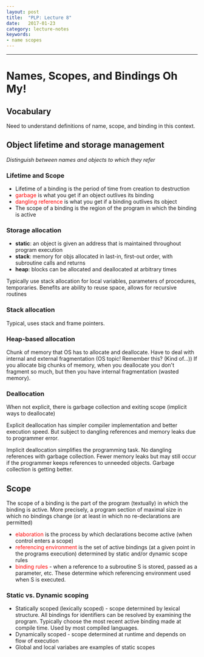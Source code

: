 ```yaml
---
layout: post
title:  "PLP: Lecture 8"
date:   2017-01-23
category: lecture-notes
keywords: 
- name scopes
---
```


<script type="text/javascript" async
  src="https://cdn.mathjax.org/mathjax/latest/MathJax.js?config=TeX-MML-AM_CHTML">
</script>

<script type="text/x-mathjax-config">
MathJax.Hub.Config({
  TeX: { equationNumbers: { autoNumber: "AMS" } },
  tex2jax: {inlineMath: [['$','$'], ['\\(','\\)']]}
});
</script>

---

# Names, Scopes, and Bindings Oh My!

## Vocabulary

Need to understand definitions of name, scope, and binding in this context. 

## Object lifetime and storage management

*Distinguish between names and objects to which they refer*

### Lifetime and Scope

* Lifetime of a binding is the period of time from creation to destruction
* <span style="color:red">garbage</span> is what you get if an object outlives its binding
* <span style="color:red">dangling reference</span> is what you get if a binding outlives its object
* The scope of a binding is the region of the program in which the binding is active

### Storage allocation

* **static**: an object is given an address that is maintained throughout program execution
* **stack**: memory for objs allocated in last-in, first-out order, with subroutine calls and returns
* **heap**: blocks can be allocated and deallocated at arbitrary times

Typically use stack allocation for local variables, parameters of procedures, temporaries. Benefits are ability to reuse space, allows for recursive routines

### Stack allocation

Typical, uses stack and frame pointers.

### Heap-based allocation

Chunk of memory that OS has to allocate and deallocate. Have to deal with internal and external fragmentation (OS topic! Remember this? (Kind of...)) If you allocate big chunks of memory, when you deallocate you don't fragment so much, but then you have internal fragmentation (wasted memory).

### Deallocation

When not explicit, there is garbage collection and exiting scope (implicit ways to deallocate)

Explicit deallocation has simpler compiler implementation and better execution speed. But subject to dangling references and memory leaks due to programmer error. 

Implicit deallocation simplifies the programming task. No dangling references with garbage collection. Fewer memory leaks but may still occur if the programmer keeps references to unneeded objects. Garbage collection is getting better. 

## Scope

The scope of a binding is the part of the program (textually) in which the binding is active. More precisely, a program section of maximal size in which no bindings change (or at least in which no re-declarations are permitted)

* <span style="color:red">elaboration</span> is the process by which declarations become active (when control enters a scope)
* <span style="color:red">referencing environment</span> is the set of active bindings (at a given point in the programs execution) determined by static and/or dynamic scope rules
* <span style="color:red">binding rules</span> - when a reference to a subroutine S is stored, passed as a parameter, etc. These determine which referencing environment used when S is executed.

### Static vs. Dynamic scoping

* Statically scoped (lexically scoped) - scope determined by lexical structure. All bindings for identifiers can be resolved by examining the program. Typically choose the most recent active binding made at compile time. Used by most compiled languages.
* Dynamically scoped - scope determined at runtime and depends on flow of execution
* Global and local variabes are examples of static scopes
